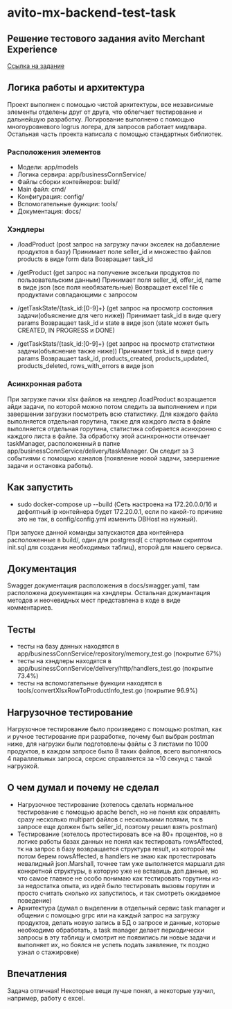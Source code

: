 # avito-mx-backend-test-task

## Решение тестового задания avito Merchant Experience

[Ссылка на задание](https://github.com/avito-tech/mx-backend-trainee-assignment)

## Логика работы и архитектура

Проект выполнен с помощью чистой архитектуры, все независимые элементы отделены
друг от друга, что облегчает тестирование и дальнейшую разработку.
Логирование выполнено с помощью многоуровневого logrus логера, для запросов работает мидлвара.
Остальная часть проекта написала с помощью стандартных библиотек.

### Расположения элементов

- Модели: app/models
- Логика сервира: app/businessConnService/
- Файлы сборки контейнеров: build/
- Main файл: cmd/
- Конфигурация: config/
- Вспомогательные функции: tools/
- Документация: docs/

### Хэндлеры

- /loadProduct (post запрос на загрузку пачки экселек на добавление продуктов в базу)
Принимает поле seller_id и множество файлов products в виде form data
Возвращает task_id

- /getProduct (get запрос на получение эксельки продуктов по пользовательским данным)
Принимает поля seller_id, offer_id, name в виде json (все поля необязательные)
Возвращает excel file с продуктами совпадающими с запросом

- /getTaskState/{task_id:[0-9]+} (get запрос на просмотр состояния задачи(объяснение для чего ниже))
Принимает task_id в виде query params
Возвращает task_id и state в виде json (state может быть CREATED, IN PROGRESS и DONE)

- /getTaskStats/{task_id:[0-9]+} (get запрос на просмотр статистики задачи(объяснение также ниже))
Принимает task_id в виде query params
Возвращает task_id, products_created, products_updated, products_deleted, rows_with_errors в виде json

### Асинхронная работа

При загрузке пачки xlsx файлов на хендлер /loadProduct возращается айди задачи, по которой можно
потом следить за выполнением и при завершении загрузки посмотреть всю статистику. Для каждого файла
выполняется отдельная горутина, также для каждого листа в файле выполняется отдельная горутина, статистика
собирается асинхронно с каждого листа в файле. За обработку этой асинхронности отвечает taskManager, 
расположенный в папке app/businessConnService/delivery/taskManager. Он следит за 3 событиями с помощью каналов
(появление новой задачи, завершение задачи и остановка работы).

## Как запустить

- sudo docker-compose up --build (Сеть настроена на 172.20.0.0/16 и дефолтный 
ip контейнера будет 172.20.0.1, если по какой-то причине это не так, в config/config.yml
изменить DBHost на нужный).

При запуске данной команды запускаются два контейнера расположенные в build/, один для postgresql(
с стартовым скриптом init.sql для создания необходимых таблиц), второй для нашего сервиса.

## Документация

Swagger документация расположения в docs/swagger.yaml, там расположена документация на хэндлеры.
Остальная докумантация методов и неочевидных мест представлена в коде в виде комментариев.

## Teсты

- тесты на базу данных находятся в app/businessConnService/repository/memory_test.go (покрытие 67%)
- тесты на хэндлеры находятся в app/businessConnService/delivery/http/handlers_test.go (покрытие 73.4%)
- тесты на вспомогательные функции находятся в tools/convertXlsxRowToProductInfo_test.go (покрытие 96.9%)

## Нагрузочное тестирование

Нагрузочное тестирование было произведено с помощью postman, как и ручное тестирование при разработке, почему был
выбран postman ниже, для нагрузки были подготовлены файлы с 3 листами по 1000 продуктов, в каждом запросе было 8
таких файлов, всего выполнялось 4 параллельных запроса, серсис справляется за ~10 секунд с такой нагрузкой.

## О чем думал и почему не сделал

- Нагрузочное тестирование (хотелось сделать нормальное тестирование с помощью apache bench, но не понял как оправлять
сразу несколько multipart файлов с несколькими полями, тк в запросе еще должен быть seller_id, поэтому решил взять postman)
- Тестирование (хотелось протестировать все на 80+ процентов, но в логике работы базах данных не понял как тестировать rowsAffected, 
тк на запрос в базу возвращается структура result, из которой мы потом берем rowsAffected, в handlers не знаю как протестировать 
невалидный json.Marshall, точнее там уже выполняется маршалл для конкретной структуры, в которую уже не вставишь доп данные,
но что самое главное не особо понимаю как тестировать горутины из-за недостатка опыта, из идей было тестировать вызовы горутин и 
просто считать сколько их запустилось, и так смотреть ожидаемое поведение)
- Архитектура (думал о выделении в отдельный сервис task manager и общении с помощью grpc или на каждый запрос на загрузку продуктов,
делать новую запись в БД о запросе и данные, которые необходимо обработать, а task manager делает периодически запросы в эту
таблицу и смотрит не появились ли новые задачи и выполняет их, но боялся не успеть подать заявление, тк поздно узнал о стажировке)

## Впечатления

Задача отличная! Некоторые вещи лучше понял, а некоторые узучил, например, работу с excel.